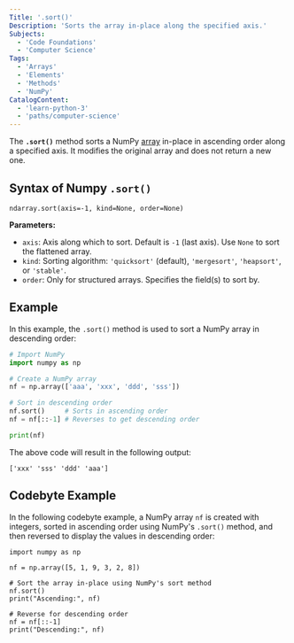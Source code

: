 ```yaml
---
Title: '.sort()'
Description: 'Sorts the array in-place along the specified axis.'
Subjects:
  - 'Code Foundations'
  - 'Computer Science'
Tags:
  - 'Arrays'
  - 'Elements'
  - 'Methods'
  - 'NumPy'
CatalogContent:
  - 'learn-python-3'
  - 'paths/computer-science'
---
```


The **`.sort()`** method sorts a NumPy [array](https://www.codecademy.com/resources/docs/numpy/ndarray) in-place in ascending order along a specified axis. It modifies the original array and does not return a new one.

## Syntax of Numpy `.sort()`

```pseudo
ndarray.sort(axis=-1, kind=None, order=None)
```

**Parameters:**

- `axis`: Axis along which to sort. Default is `-1` (last axis). Use `None` to sort the flattened array.
- `kind`: Sorting algorithm: `'quicksort'` (default), `'mergesort'`, `'heapsort'`, or `'stable'`.
- `order`: Only for structured arrays. Specifies the field(s) to sort by.

## Example

In this example, the `.sort()` method is used to sort a NumPy array in descending order:

```py
# Import NumPy
import numpy as np

# Create a NumPy array
nf = np.array(['aaa', 'xxx', 'ddd', 'sss'])

# Sort in descending order
nf.sort()     # Sorts in ascending order
nf = nf[::-1] # Reverses to get descending order

print(nf)
```

The above code will result in the following output:

```shell
['xxx' 'sss' 'ddd' 'aaa']
```

## Codebyte Example

In the following codebyte example, a NumPy array `nf` is created with integers, sorted in ascending order using NumPy's `.sort()` method, and then reversed to display the values in descending order:

```codebyte/python
import numpy as np

nf = np.array([5, 1, 9, 3, 2, 8])

# Sort the array in-place using NumPy's sort method
nf.sort()
print("Ascending:", nf)

# Reverse for descending order
nf = nf[::-1]
print("Descending:", nf)
```
